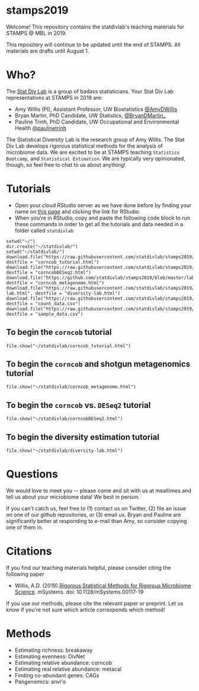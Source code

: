 # stamps2019

Welcome! This repository contains the statdivlab's teaching materials for STAMPS @ MBL in 2019.

This repository will continue to be updated until the end of STAMPS. All materials are drafts until August 1.


# Who?

The [Stat Div Lab](http://statisticaldiversitylab.com/) is a group of badass statisticians. Your Stat Div Lab representatives at STAMPS in 2019 are:

- Amy Willis (PI), Assistant Professor, UW Biostatistics [@AmyDWillis](https://twitter.com/AmyDWillis)
- Bryan Martin, PhD Candidate, UW Statistics, [@BryanDMartin_](https://twitter.com/BryanDMartin_)
- Pauline Trinh, PhD Candidate, UW Occupational and Environmental Health [@paulinetrinh](https://twitter.com/paulinetrinh)

The Statistical Diversity Lab is the research group of Amy Willis. The Stat Div Lab develops rigorous statistical methods for the analysis of microbiome data. We are excited to be at STAMPS teaching `Statistics Bootcamp`, and `Statistical Estimation`. We are typically very opinionated, though, so feel free to chat to us about anything!

# Tutorials
- Open your cloud RStudio server as we have done before by finding your name on [this page](https://hackmd.io/@astrobiomike/stamps2019) and clicking the link for RStudio.
- When you're in RStudio, copy and paste the following code block to run these commands in order to get all the tutorials and data needed in a folder called `statdivlab`
```
setwd("~/")
dir.create("~/statdivlab/")
setwd("~/statdivlab/")
download.file("https://raw.githubusercontent.com/statdivlab/stamps2019/master/labs/corncob_tutorial/corncob_tutorial.html", destfile = "corncob_tutorial.html")
download.file("https://raw.githubusercontent.com/statdivlab/stamps2019/master/labs/corncobDESeq2/corncobDESeq2.html", destfile = "corncobDESeq2.html")
download.file("https://github.com/statdivlab/stamps2019/blob/master/labs/corncob_metagenome/corncob_metagenome.html", destfile = "corncob_metagenome.html")
download.file("https://raw.githubusercontent.com/statdivlab/stamps2019/master/labs/diversity-lab.html", destfile = "diversity-lab.html")
download.file("https://raw.githubusercontent.com/statdivlab/stamps2019/master/labs/corncob_metagenome/count_data.csv", destfile = "count_data.csv")
download.file("https://raw.githubusercontent.com/statdivlab/stamps2019/master/labs/corncob_metagenome/sample_data.csv", destfile = "sample_data.csv")
```

## To begin the `corncob` tutorial
```
file.show("~/statdivlab/corncob_tutorial.html")
```
## To begin the `corncob` and shotgun metagenomics tutorial
```
file.show("~/statdivlab/corncob_metagenome.html")
```
## To begin the `corncob` vs. `DESeq2` tutorial
```
file.show("~/statdivlab/corncobDESeq2.html")
```
## To begin the diversity estimation tutorial
```
file.show("~/statdivlab/diversity-lab.html")
```

# Questions

We would love to meet you -- please come and sit with us at mealtimes and tell us about your microbiome data! We best in person.

If you can't catch us, feel free to (1) contact us on Twitter, (2) file an issue on one of our github repositories, or (3) email us. Bryan and Pauline are significantly better at responding to e-mail than Amy, so consider copying one of them in.

# Citations

If you find our teaching materials helpful, please consider citing the following paper

- Willis, A.D. (2019).[Rigorous Statistical Methods for Rigorous Microbiome Science](https://msystems.asm.org/content/4/3/e00117-19). mSystems. doi: 10.1128/mSystems.00117-19

If you use our methods, please cite the relevant paper or preprint. Let us know if you're not sure which article corresponds which method!

# Methods

- Estimating richness: breakaway
- Estimating evenness: DivNet
- Estimating relative abundance: corncob
- Estimating real relative abundance: metacal
- Finding co-abundant genes: CAGs
- Pangenomics: anvi'o

